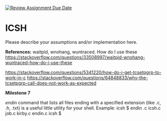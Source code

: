 [![Review Assignment Due Date](https://classroom.github.com/assets/deadline-readme-button-22041afd0340ce965d47ae6ef1cefeee28c7c493a6346c4f15d667ab976d596c.svg)](https://classroom.github.com/a/WIXYXthJ)
# ICSH

Please describe your assumptions and/or implementation here. 


**References:**
waitpid, wnohang, wuntraced. How do I use these
https://stackoverflow.com/questions/33508997/waitpid-wnohang-wuntraced-how-do-i-use-these

https://stackoverflow.com/questions/5341220/how-do-i-get-tcsetpgrp-to-work-in-c
https://stackoverflow.com/questions/64848833/why-the-tcsetpgrp-call-does-not-work-as-expected


**Milestone 7**


*endin* command that lists all files ending with a specified extension (like .c, .h, .txt) is a useful little utility for your shell.
Example:
icsh $ endin .c
icsh.c
job.c
kirby.c
endin.c
icsh $ 
